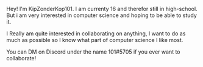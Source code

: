 Hey! I'm KipZonderKop101. I am currenty 16 and therefor still in high-school. But i am very interested in computer science and hoping to be able to study
it. 

I Really am quite interested in collaborating on anything, I want to do as much as possible so I know what part of computer science I like most.

You can DM on Discord under the name 101#5705 if you ever want to collaborate!
